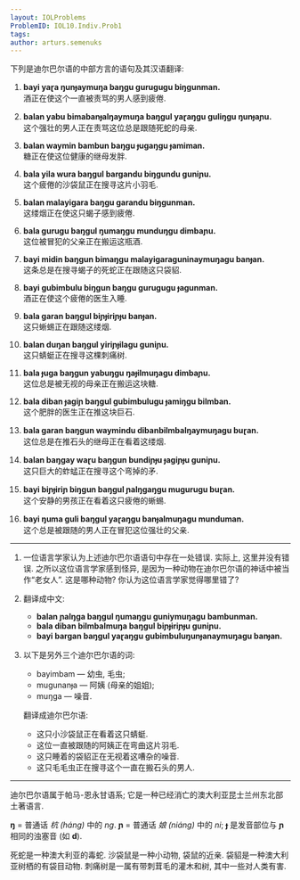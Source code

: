 ```yaml
---
layout: IOLProblems
ProblemID: IOL10.Indiv.Prob1
tags:
author: arturs.semenuks
---
```


下列是迪尔巴尔语的中部方言的语句及其汉语翻译:

1. **bayi yaɽa ŋunɟaymuŋa baŋgu gurugugu biŋgunman.**<br>
    酒正在使这个一直被责骂的男人感到疲倦.

2. **balan yabu bimabanɟalŋaymuŋa baŋgul yaɽaŋgu guliŋgu ŋunɟaɲu.**<br>
    这个强壮的男人正在责骂这位总是跟随死蛇的母亲.

3. **balan waymin bambun baŋgu ɟugaŋgu ɟamiman.**<br>
    糖正在使这位健康的继母发胖.

4. **bala yila wura baŋgul bargandu biŋgundu guniɲu.**<br>
    这个疲倦的沙袋鼠正在搜寻这片小羽毛.

5. **balan malayigara baŋgu garandu biŋgunman.**<br>
    这缕烟正在使这只蝎子感到疲倦.

6. **bala gurugu baŋgul ŋumaŋgu munduŋgu dimbaɲu.**<br>
    这位被冒犯的父亲正在搬运这瓶酒.

7. **bayi midin baŋgun bimaŋgu malayigaraguninaymuŋagu banɟan.**<br>
    这条总是在搜寻蝎子的死蛇正在跟随这只袋貂.

8. **bayi gubimbulu biŋgun baŋgu gurugugu ɟagunman.**<br>
    酒正在使这个疲倦的医生入睡.

9. **bala garan baŋgul biɲɟiriɲɟu banɟan.**<br>
    这只蜥蜴正在跟随这缕烟.

10. **balan duŋan baŋgul yiriɲɟilagu guniɲu.**<br>
    这只蜻蜓正在搜寻这棵刺痛树.

11. **bala ɟuga baŋgun yabuŋgu ŋaɟilmuŋagu dimbaɲu.**<br>
    这位总是被无视的母亲正在搬运这块糖.

12. **bala diban ɟagiɲ baŋgul gubimbulugu ɟamiŋgu bilmban.**<br>
    这个肥胖的医生正在推这块巨石.

13. **bala garan baŋgun waymindu dibanbilmbalŋaymuŋagu buɽan.**<br>
    这位总是在推石头的继母正在看着这缕烟.

14. **balan baŋgay waɽu baŋgun bundiɲɟu ɟagiɲɟu guniɲu.**<br>
    这只巨大的蚱蜢正在搜寻这个弯掉的矛.

15. **bayi biɲɟiriɲ biŋgun baŋgul ɲalŋgaŋgu mugurugu buɽan.**<br>
    这个安静的男孩正在看着这只疲倦的蜥蜴.

16. **bayi ŋuma guli baŋgul yaɽaŋgu banɟalmuŋagu munduman.**<br>
    这个总是被跟随的男人正在冒犯这位强壮的父亲.

---

1. 一位语言学家认为上述迪尔巴尔语语句中存在一处错误. 实际上, 这里并没有错误. 之所以这位语言学家感到怪异, 是因为一种动物在迪尔巴尔语的神话中被当作“老女人”. 这是哪种动物? 你认为这位语言学家觉得哪里错了?

2. 翻译成中文:

    * **balan ɲalŋga baŋgul ŋumaŋgu guniymuŋagu bambunman.**
    * **bala diban bilmbalmuŋa baŋgul biɲɟiriɲɟu guniɲu.**
    * **bayi bargan baŋgul yaɽaŋgu gubimbuluŋunɟanaymuŋagu banɟan.**

3. 以下是另外三个迪尔巴尔语的词:

    * bayimbam — 幼虫, 毛虫;
    * mugunanɟa — 阿姨 (母亲的姐姐);
    * muŋga — 噪音.

    翻译成迪尔巴尔语:

    * 这只小沙袋鼠正在看着这只蜻蜓.<br>
    * 这位一直被跟随的阿姨正在弯曲这片羽毛.<br>
    * 这只睡着的袋貂正在无视着这嘈杂的噪音.<br>
    * 这只毛毛虫正在搜寻这个一直在搬石头的男人.<br>

---

迪尔巴尔语属于帕马-恩永甘语系; 它是一种已经消亡的澳大利亚昆士兰州东北部土著语言.

**ŋ** = 普通话 *杭 (háng)* 中的 *ng*. **ɲ** = 普通话 *娘 (niáng)* 中的 *ni*; **ɟ** 是发音部位与 **ɲ** 相同的浊塞音 (如 **d**).

死蛇是一种澳大利亚的毒蛇. 沙袋鼠是一种小动物, 袋鼠的近亲. 袋貂是一种澳大利亚树栖的有袋目动物. 刺痛树是一属有带刺茸毛的灌木和树, 其中一些对人类有害.
